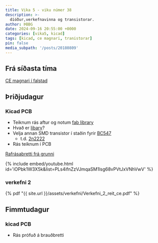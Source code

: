 ```yaml
---
title: Vika 5 - viku númer 38
description: >-
  díóður,verkefnavinna og transistorar.
author: ÞBBG
date: 2024-09-16 20:55:00 +0000
categories: [vika5, kicad]
tags: [kicad, ce magnari, tranistorar]
pin: false
media_subpath: '/posts/20180809'
---
```

## Frá síðasta tíma

[CE magnari í falstad](https://tinyurl.com/28gd8u8y)

## Þriðjudagur 

### Kicad PCB

- Teiknum rás aftur og notum [fab library](https://gitlab.fabcloud.org/pub/libraries/electronics/kicad)
- Hvað er [libary](https://docs.kicad.org/8.0/it/pcbnew/pcbnew_footprints_and_libraries.html)?
- Velja annan SMD transistor í staðin fyrir [BC547](https://www.sparkfun.com/datasheets/Components/BC546.pdf)
  - t.d. [2n2222](https://www.onsemi.com/pdf/datasheet/p2n2222a-d.pdf) 
- Rás teiknum í PCB

[Rafrásabretti frá grunni](https://www.youtube.com/playlist?list=PLs4ifnZzVJmqaSM1lsg68vPVtJxVNhVwV)

{% include embed/youtube.html id='iOPbk1W3X5k&list=PLs4ifnZzVJmqaSM1lsg68vPVtJxVNhVwV' %}

 


### verkefni 2

{% pdf "{{ site.url }}/assets/verkefni/Verkefni_2_reit_ce.pdf" %}




## Fimmtudagur

### kicad PCB 

- Rás prófuð á brauðbretti


